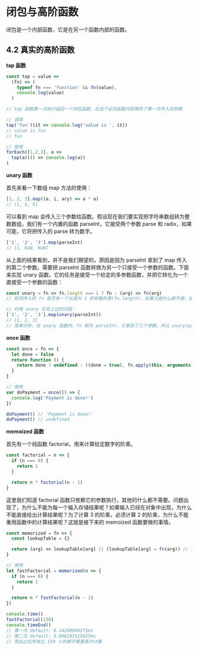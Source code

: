# 闭包与高阶函数

闭包是一个内部函数，它是在另一个函数内部的函数。

## 4.2 真实的高阶函数

**tap 函数**

```js
const tap = value =>
  (fn) => (
    typeof fn === 'function' && fn(value),
    console.log(value)
  )

// tap 函数第一次执行返回一个闭包函数，在这个必包函数内部保存了第一次传入的参数

// 调用
tap('fun')(it => console.log('value is ', it))
// value is fun
// fun

// 使用
forEach([1,2,3], a =>
  tap(a)(() => console.log(a))
)
```

**unary 函数**

首先来看一下数组 map 方法的使用：

```js
[1, 2, 3].map((a, i, ary) => a * a)
// [1, 4, 9]
```

可以看到 map 会传入三个参数给函数。假设现在我们要实现把字符串数组转为整数数组，我们有一个内置的函数 parseInt，它接受两个参数 parse 和 radix，如果可能，它将把传入的 parse 转为数字。

```js
['1', '2', '3'].map(parseInt)
// [1, NaN, NaN]
```

从上面的结果看到，并不是我们期望的，原因是因为 parseInt 拿到了 map 传入的第二个参数。需要把 parseInt 函数转换为另一个只接受一个参数的函数。下面来实现 unary 函数。它的任务是接受一个给定的多参数函数，并把它转化为一个直接受一个参数的函数：

```js
const unary = fn => fn.length === 1 ? fn : (arg) => fn(arg)
// 检测传入的 fn 是否有一个长度为 1 的参数列表(fn.length)，如果又就什么都不做，如果没有，就返回一个新的函数，它只接受一个参数 arg，并用该参数调用 fn

// 利用 unary 实现上边的问题：
['1', '2', '3'].map(unary(parseInt))
// [1, 2, 3]
// 简单分析，在 unary 函数内，fn 即为 parseInt，它拿到了三个参数，所以 unary(parseInt) 执行后返回的结果为 (arg) => fn(arg)，然后被 map 调用
```

**once 函数**

```js
const once = fn => {
  let done = false
  return function () {
    return done ? undefined : ((done = true), fn.apply(this, arguments))
  }
}

// 使用
var doPayment = once(() => {
  console.log('Payment is done!')
})

doPayment() // 'Payment is done!'
doPayment() // undefined
```

**memoized 函数**

首先有一个纯函数 factorial，用来计算给定数字的阶乘。

```js
const factorial = n => {
  if (n === 0) {
    return 1
  }

  return n * factorial(n - 1)
}
```

这里我们知道 factorial 函数只依赖它的参数执行，其他的什么都不需要。问题出现了，为什么不能为每一个输入存储结果呢？如果输入已经在对象中出现，为什么不能直接给出计算结果呢？为了计算 3 的阶乘，必须计算 2 的阶乘，为什么不能重用函数中的计算结果呢？这就是接下来的 memoized 函数要做的事情。

```js
const memorized = fn => {
  const lookupTable = {}

  return (arg) => lookupTable[arg] || (lookupTable[arg] = fn(arg)) // 注意括号不可以省略，表示一个整体，整个 或 操作符返回的是 fn(arg)，并且会做赋值操作
}

// 使用
let fastFactorial = memorized(n => {
  if (n === 0) {
    return 1
  }

  return n * fastFactorial(n - 1)
})

console.time()
fastFactorial(150)
console.timeEnd()
// 第一次 default: 0.14208984375ms
// 第二次 default: 0.006103515625ms
// 而且之后所有比 150 小的都不需要再次计算
```

<!-- done -->